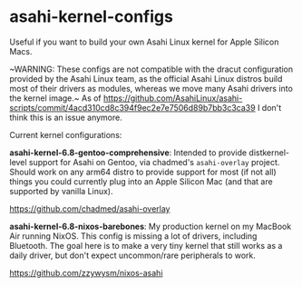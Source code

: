 # asahi-kernel-configs

Useful if you want to build your own Asahi Linux kernel for Apple Silicon Macs.

~WARNING: These configs are not compatible with the dracut configuration provided by the Asahi Linux team, as the official Asahi Linux distros build most of their drivers as modules, whereas we move many Asahi drivers into the kernel image.~  As of https://github.com/AsahiLinux/asahi-scripts/commit/4acd310cd8c394f9ec2e7e7506d89b7bb3c3ca39 I don't think this is an issue anymore.

Current kernel configurations:

**asahi-kernel-6.8-gentoo-comprehensive**: Intended to provide distkernel-level support for Asahi on Gentoo, via chadmed's `asahi-overlay` project.  Should work on any arm64 distro to provide support for most (if not all) things you could currently plug into an Apple Silicon Mac (and that are supported by vanilla Linux).

https://github.com/chadmed/asahi-overlay

**asahi-kernel-6.8-nixos-barebones**: My production kernel on my MacBook Air running NixOS. This config is missing a lot of drivers, including Bluetooth.  The goal here is to make a very tiny kernel that still works as a daily driver, but don't expect uncommon/rare peripherals to work.

https://github.com/zzywysm/nixos-asahi
